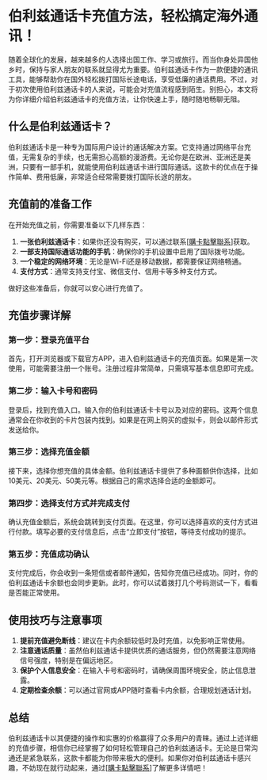 # 伯利兹通话卡充值方法，轻松搞定海外通讯！

随着全球化的发展，越来越多的人选择出国工作、学习或旅行。而当你身处异国他乡时，保持与家人朋友的联系就显得尤为重要。伯利兹通话卡作为一款便捷的通讯工具，能够帮助你在国外轻松拨打国际长途电话，享受低廉的通话费用。不过，对于初次使用伯利兹通话卡的人来说，可能会对充值流程感到陌生。别担心，本文将为你详细介绍伯利兹通话卡的充值方法，让你快速上手，随时随地畅聊无阻。

## 什么是伯利兹通话卡？

伯利兹通话卡是一种专为国际用户设计的通话解决方案。它支持通过网络平台充值，无需复杂的手续，也无需担心高额的漫游费。无论你是在欧洲、亚洲还是美洲，只要有一部手机，就能使用伯利兹通话卡进行国际通话。这款卡的优点在于操作简单、费用低廉，非常适合经常需要拨打国际长途的朋友。

## 充值前的准备工作

在开始充值之前，你需要准备以下几样东西：

1. **一张伯利兹通话卡**：如果你还没有购买，可以通过联系[[購卡點擊聯系](https://t.me/s/esim1088)]获取。
2. **一部支持国际通话功能的手机**：确保你的手机设置中启用了国际拨号功能。
3. **一个稳定的网络环境**：无论是Wi-Fi还是移动数据，都需要保证网络畅通。
4. **支付方式**：通常支持支付宝、微信支付、信用卡等多种支付方式。

做好这些准备后，你就可以安心进行充值了。

## 充值步骤详解

### 第一步：登录充值平台

首先，打开浏览器或下载官方APP，进入伯利兹通话卡的充值页面。如果是第一次使用，可能需要注册一个账号。注册过程非常简单，只需填写基本信息即可完成。

### 第二步：输入卡号和密码

登录后，找到充值入口。输入你的伯利兹通话卡卡号以及对应的密码。这两个信息通常会在你收到的卡片包装内找到。如果是在网上购买的虚拟卡，则会以邮件形式发送给你。

### 第三步：选择充值金额

接下来，选择你想充值的具体金额。伯利兹通话卡提供了多种面额供你选择，比如10美元、20美元、50美元等。根据自己的需求选择合适的金额即可。

### 第四步：选择支付方式并完成支付

确认充值金额后，系统会跳转到支付页面。在这里，你可以选择喜欢的支付方式进行付款。填写必要的支付信息后，点击“立即支付”按钮，等待支付成功的提示。

### 第五步：充值成功确认

支付完成后，你会收到一条短信或者邮件通知，告知你充值已经成功。同时，你的伯利兹通话卡余额也会同步更新。此时，你可以试着拨打几个号码测试一下，看看是否能正常使用。

## 使用技巧与注意事项

1. **提前充值避免断线**：建议在卡内余额较低时及时充值，以免影响正常使用。
2. **注意通话质量**：虽然伯利兹通话卡提供优质的通话服务，但仍然需要注意网络信号强度，特别是在偏远地区。
3. **保护个人信息安全**：在输入卡号和密码时，请确保周围环境安全，防止信息泄露。
4. **定期检查余额**：可以通过官网或APP随时查看卡内余额，合理规划通话计划。

## 总结

伯利兹通话卡以其便捷的操作和实惠的价格赢得了众多用户的青睐。通过上述详细的充值步骤，相信你已经掌握了如何轻松管理自己的伯利兹通话卡。无论是日常沟通还是紧急联系，这款卡都能为你带来极大的便利。如果你对伯利兹通话卡感兴趣，不妨现在就行动起来，通过[[購卡點擊聯系](https://t.me/s/esim1088)]了解更多详情吧！